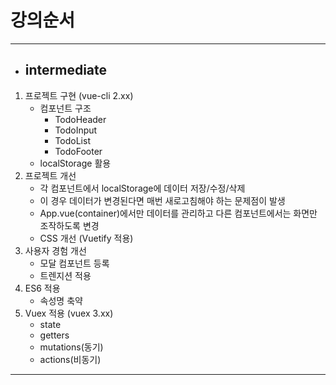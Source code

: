 # 강의순서
***
* ## intermediate
1. 프로젝트 구현 (vue-cli 2.xx)
    * 컴포넌트 구조
      * TodoHeader
      * TodoInput
      * TodoList
      * TodoFooter
    * localStorage 활용
2. 프로젝트 개선
   * 각 컴포넌트에서 localStorage에 데이터 저장/수정/삭제
   * 이 경우 데이터가 변경된다면 매번 새로고침해야 하는 문제점이 발생
   * App.vue(container)에서만 데이터를 관리하고 다른 컴포넌트에서는 화면만 조작하도록 변경
   * CSS 개선 (Vuetify 적용)
3. 사용자 경험 개선
   * 모달 컴포넌트 등록
   * 트렌지션 적용
4. ES6 적용
   * 속성명 축약
5. Vuex 적용 (vuex 3.xx)
   * state
   * getters
   * mutations(동기)
   * actions(비동기)
***